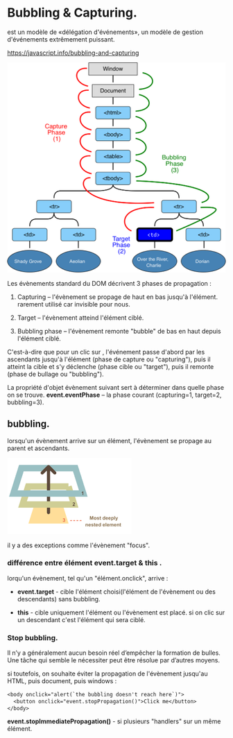 # Bubbling & Capturing.

est un modèle de «délégation d'événements», un modèle de gestion d'événements extrêmement puissant.

https://javascript.info/bubbling-and-capturing

![eventflow sheme](https://raw.githubusercontent.com/melou-dev/cheatsheet/master/javascript/dom/images/eventflow.png)

Les évènements standard du DOM décrivent 3 phases de propagation :

1. Capturing – l'évènement se propage de haut en bas jusqu'à l'élément. rarement utilisé car invisible pour nous.

2. Target  – l'évènement atteind l'élément ciblé.

3. Bubbling phase – l'évènement remonte "bubble" de bas en haut depuis l'élément ciblé.

C'est-à-dire que pour un clic sur <td>, l'événement passe d'abord par les ascendants jusqu'à l'élément (phase de capture ou "capturing"), puis il atteint la cible et s'y déclenche (phase cible ou "target"), puis il remonte (phase de bullage ou "bubbling").

La propriété d'objet évènement suivant sert à déterminer dans quelle phase on se trouve.
**event.eventPhase** – la phase courant (capturing=1, target=2, bubbling=3).


## bubbling.

lorsqu'un évènement arrive sur un élément, l'évènement se propage au parent et ascendants.

![Bubbling scheme](https://raw.githubusercontent.com/melou-dev/cheatsheet/master/javascript/dom/images/bubbling.png)

il y a des exceptions comme l'évènement "focus".


### différence entre élément **event.target** & **this** .

lorqu'un évènement, tel qu'un "élément.onclick", arrive :

  * **event.target** - cible l'élément choisi(l'élément de l'évènement ou des descendants) sans bubbling.

  * **this** - cible uniquement l'élément ou l'évènement est placé. si on clic sur un descendant c'est l'élément qui sera ciblé.
  

### Stop bubbling.

Il n’y a généralement aucun besoin réel d’empêcher la formation de bulles. Une tâche qui semble le nécessiter peut être résolue par d’autres moyens. 

si toutefois, on souhaite éviter la propagation de l'évènement jusqu'au HTML, puis document, puis windows : 

```
<body onclick="alert(`the bubbling doesn't reach here`)">
  <button onclick="event.stopPropagation()">Click me</button>
</body>
```

**event.stopImmediatePropagation()** - si plusieurs "handlers" sur un même élément.




